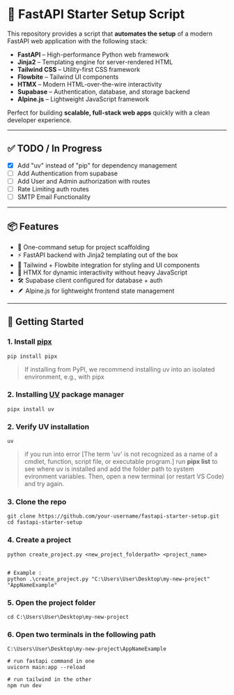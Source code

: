# 🚀 FastAPI Starter Setup Script

This repository provides a script that **automates the setup** of a modern FastAPI web application with the following stack:

- **FastAPI** – High-performance Python web framework
- **Jinja2** – Templating engine for server-rendered HTML
- **Tailwind CSS** – Utility-first CSS framework
- **Flowbite** – Tailwind UI components
- **HTMX** – Modern HTML-over-the-wire interactivity
- **Supabase** – Authentication, database, and storage backend
- **Alpine.js** – Lightweight JavaScript framework

Perfect for building **scalable, full-stack web apps** quickly with a clean developer experience.

---

## ✅ TODO / In Progress

- [x] Add "uv" instead of "pip" for dependency management
- [ ] Add Authentication from supabase
- [ ] Add User and Admin authorization with routes
- [ ] Rate Limiting auth routes
- [ ] SMTP Email Functionality

---

## 📦 Features

- 🔧 One-command setup for project scaffolding
- ⚡ FastAPI backend with Jinja2 templating out of the box
- 🎨 Tailwind + Flowbite integration for styling and UI components
- 🔄 HTMX for dynamic interactivity without heavy JavaScript
- 🛠 Supabase client configured for database + auth
- 🪶 Alpine.js for lightweight frontend state management

---

## 🚀 Getting Started

### 1. Install [pipx](https://pypi.org/project/pipx/)

```shell
pip install pipx
```

> If installing from PyPI, we recommend installing uv into an isolated environment, e.g., with pipx

### 2. Installing [UV](https://docs.astral.sh/uv/) package manager

```shell
pipx install uv
```

### 2. Verify UV installation

```shell
uv
```

> if you run into error [The term 'uv' is not recognized as a name of a cmdlet, function, script file, or executable program.] run **pipx list** to see where uv is installed and add the folder path to system evironment variables. Then, open a new terminal (or restart VS Code) and try again.

### 3. Clone the repo

```shell
git clone https://github.com/your-username/fastapi-starter-setup.git
cd fastapi-starter-setup
```

### 4. Create a project

```shell
python create_project.py <new_project_folderpath> <project_name>


# Example :
python .\create_project.py "C:\Users\User\Desktop\my-new-project" "AppNameExample"
```

### 5. Open the project folder

```shell
cd C:\Users\User\Desktop\my-new-project
```

### 6. Open two terminals in the following path

```shell
C:\Users\User\Desktop\my-new-project\AppNameExample

# run fastapi command in one
uvicorn main:app --reload

# run tailwind in the other
npm run dev
```
